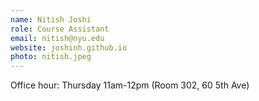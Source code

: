 ```yaml
---
name: Nitish Joshi 
role: Course Assistant
email: nitish@nyu.edu 
website: joshinh.github.io
photo: nitish.jpeg 
---
```


Office hour: Thursday 11am-12pm (Room 302, 60 5th Ave)
